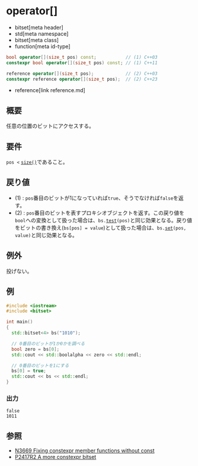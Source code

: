 # operator[]
* bitset[meta header]
* std[meta namespace]
* bitset[meta class]
* function[meta id-type]

```cpp
bool operator[](size_t pos) const;           // (1) C++03
constexpr bool operator[](size_t pos) const; // (1) C++11

reference operator[](size_t pos);            // (2) C++03
constexpr reference operator[](size_t pos);  // (2) C++23
```
* reference[link reference.md]

## 概要
任意の位置のビットにアクセスする。


## 要件
`pos <` [`size()`](size.md)であること。


## 戻り値
- (1) : `pos`番目のビットが1になっていれば`true`、そうでなければ`false`を返す。
- (2) : `pos`番目のビットを表すプロキシオブジェクトを返す。この戻り値を`bool`への変換として扱った場合は、`bs.`[`test`](test.md)`(pos)`と同じ効果となる。戻り値をビットの書き換え(`bs[pos] = value`)として扱った場合は、`bs.`[`set`](set.md)`(pos, value)`と同じ効果となる。


## 例外
投げない。


## 例
```cpp example
#include <iostream>
#include <bitset>

int main()
{
  std::bitset<4> bs("1010");

  // 0番目のビットが1か0かを調べる
  bool zero = bs[0];
  std::cout << std::boolalpha << zero << std::endl;

  // 0番目のビットを1にする
  bs[0] = true;
  std::cout << bs << std::endl;
}
```

### 出力
```
false
1011
```


## 参照
- [N3669 Fixing constexpr member functions without const](http://www.open-std.org/jtc1/sc22/wg21/docs/papers/2013/n3669.pdf)
- [P2417R2 A more constexpr bitset](https://www.open-std.org/jtc1/sc22/wg21/docs/papers/2022/p2417r2.pdf)
